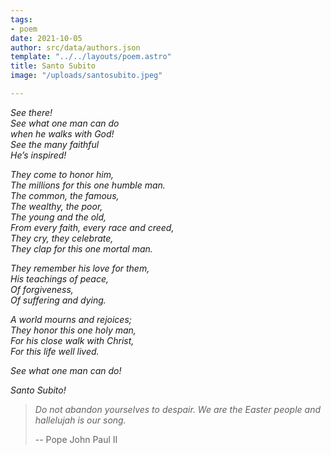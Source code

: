 ```yaml
---
tags:
- poem
date: 2021-10-05
author: src/data/authors.json
template: "../../layouts/poem.astro"
title: Santo Subito
image: "/uploads/santosubito.jpeg"

---
```

_See there!  
See what one man can do  
when he walks with God!  
See the many faithful  
He’s inspired!_

_They come to honor him,  
The millions for this one humble man.  
The common, the famous,  
The wealthy, the poor,  
The young and the old,  
From every faith, every race and creed,  
They cry, they celebrate,  
They clap for this one mortal man._

_They remember his love for them,  
His teachings of peace,  
Of forgiveness,  
Of suffering and dying._

_A world mourns and rejoices;  
They honor this one holy man,  
For his close walk with Christ,  
For this life well lived._

_See what one man can do!_

_Santo Subito!_

> _Do not abandon yourselves to despair. We are the Easter people and hallelujah is our song._
>
> \-- Pope John Paul II